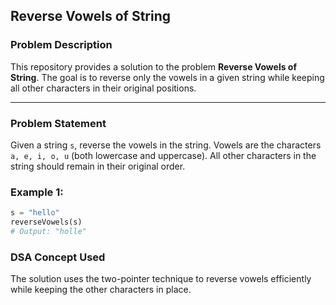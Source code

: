 ## Reverse Vowels of String

### Problem Description

This repository provides a solution to the problem **Reverse Vowels of String**. The goal is to reverse only the vowels in a given string while keeping all other characters in their original positions.

---

### Problem Statement

Given a string `s`, reverse the vowels in the string. Vowels are the characters `a, e, i, o, u` (both lowercase and uppercase). All other characters in the string should remain in their original order.

### Example 1:
```python
s = "hello"
reverseVowels(s)  
# Output: "holle"
```

### DSA Concept Used
The solution uses the two-pointer technique to reverse vowels efficiently while keeping the other characters in place.

